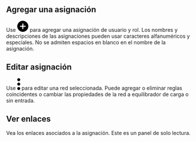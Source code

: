 ## Agregar una asignación


Use ![Icono Más para añadir un elemento](Images/ebt1659745488877.svg) para agregar una asignación de usuario y rol. Los nombres y descripciones de las asignaciones pueden usar caracteres alfanuméricos y especiales. No se admiten espacios en blanco en el nombre de la asignación.

## Editar asignación


Use ![Icono del menú de Kabob](Images/zsz1597101912145.svg) para editar una red seleccionada. Puede agregar o eliminar reglas coincidentes o cambiar las propiedades de la red a equilibrador de carga o sin entrada.

## Ver enlaces


Vea los enlaces asociados a la asignación. Este es un panel de solo lectura.

